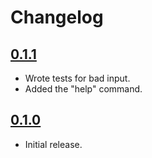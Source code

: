 # Changelog

## [0.1.1](https://github.com/fpsvogel/pipeful/releases/tag/0.1.1)

- Wrote tests for bad input.
- Added the "help" command.

## [0.1.0](https://github.com/fpsvogel/pipeful/releases/tag/0.1.0)

- Initial release.
